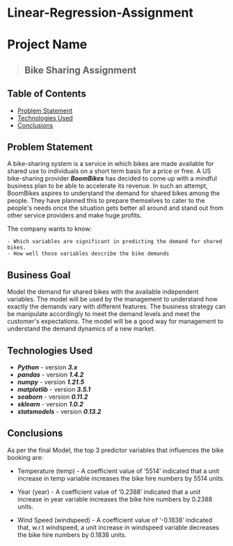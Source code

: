 # Linear-Regression-Assignment

# Project Name
> ## Bike Sharing Assignment



## Table of Contents
* [Problem Statement](#problem-statement)
* [Technologies Used](#technologies-used)
* [Conclusions](#conclusions)



## Problem Statement
A bike-sharing system is a service in which bikes are made available for shared use to individuals on a short term basis for a price or free. A US bike-sharing provider ***BoomBikes*** has decided to come up with a mindful business plan to be able to accelerate its revenue. In such an attempt, BoomBikes aspires to understand the demand for shared bikes among the people. They have planned this to prepare themselves to cater to the people's needs once the situation gets better all around and stand out from other service providers and make huge profits.

The company wants to know:

    - Which variables are significant in predicting the demand for shared bikes.
    - How well those variables describe the bike demands

## Business Goal

Model the demand for shared bikes with the available independent variables. The model will be used by the management to understand how exactly the demands vary with different features. The business strategy can be manipulate accordingly to meet the demand levels and meet the customer's expectations. The model will be a good way for management to understand the demand dynamics of a new market. 


## Technologies Used
- ***Python*** - version ***3.x***
- ***pandas*** - version ***1.4.2***
- ***numpy*** - version ***1.21.5***
- ***matplotlib*** - version ***3.5.1***
- ***seaborn*** - version ***0.11.2***
- ***sklearn*** - version ***1.0.2***
- ***statsmodels*** - version ***0.13.2***


## Conclusions

As per the final Model, the top 3 predictor variables that influences the bike booking are:

- Temperature (temp) - A coefficient value of ‘5514’ indicated that a unit increase in temp variable increases the bike hire numbers by 5514 units.

- Year (year) - A coefficient value of ‘0.2388’ indicated that a unit increase in year variable increases the bike hire numbers by 0.2388 units.

- Wind Speed (windspeed) - A coefficient value of ‘-0.1838’ indicated that, w.r.t windspeed, a unit increase in windspeed variable decreases the bike hire numbers by 0.1838 units.
